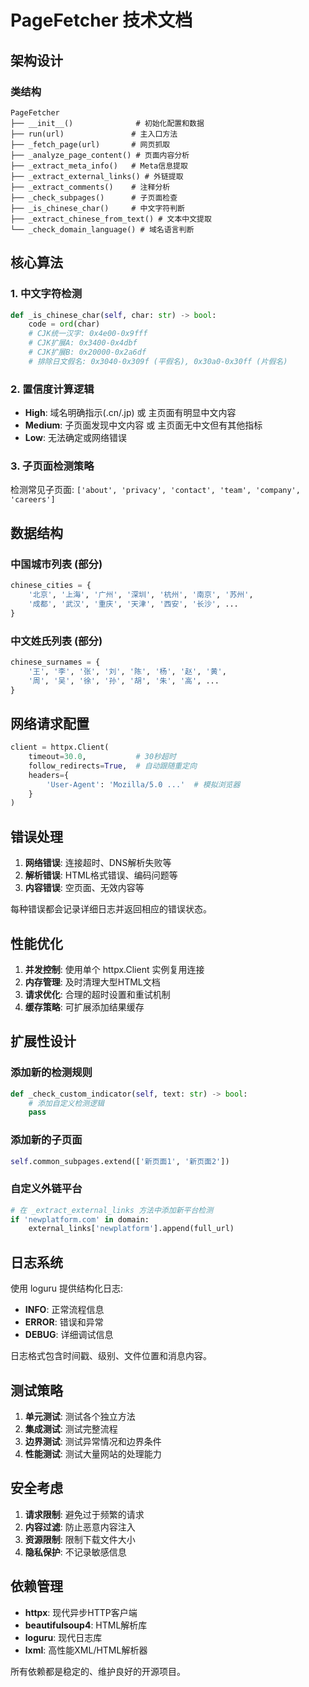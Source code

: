 # PageFetcher 技术文档

## 架构设计

### 类结构

```
PageFetcher
├── __init__()              # 初始化配置和数据
├── run(url)               # 主入口方法
├── _fetch_page(url)       # 网页抓取
├── _analyze_page_content() # 页面内容分析
├── _extract_meta_info()   # Meta信息提取
├── _extract_external_links() # 外链提取
├── _extract_comments()    # 注释分析
├── _check_subpages()      # 子页面检查
├── _is_chinese_char()     # 中文字符判断
├── _extract_chinese_from_text() # 文本中文提取
└── _check_domain_language() # 域名语言判断
```

## 核心算法

### 1. 中文字符检测

```python
def _is_chinese_char(self, char: str) -> bool:
    code = ord(char)
    # CJK统一汉字: 0x4e00-0x9fff
    # CJK扩展A: 0x3400-0x4dbf  
    # CJK扩展B: 0x20000-0x2a6df
    # 排除日文假名: 0x3040-0x309f (平假名), 0x30a0-0x30ff (片假名)
```

### 2. 置信度计算逻辑

- **High**: 域名明确指示(.cn/.jp) 或 主页面有明显中文内容
- **Medium**: 子页面发现中文内容 或 主页面无中文但有其他指标
- **Low**: 无法确定或网络错误

### 3. 子页面检测策略

检测常见子页面: `['about', 'privacy', 'contact', 'team', 'company', 'careers']`

## 数据结构

### 中国城市列表 (部分)
```python
chinese_cities = {
    '北京', '上海', '广州', '深圳', '杭州', '南京', '苏州', 
    '成都', '武汉', '重庆', '天津', '西安', '长沙', ...
}
```

### 中文姓氏列表 (部分)  
```python
chinese_surnames = {
    '王', '李', '张', '刘', '陈', '杨', '赵', '黄', 
    '周', '吴', '徐', '孙', '胡', '朱', '高', ...
}
```

## 网络请求配置

```python
client = httpx.Client(
    timeout=30.0,           # 30秒超时
    follow_redirects=True,  # 自动跟随重定向
    headers={
        'User-Agent': 'Mozilla/5.0 ...'  # 模拟浏览器
    }
)
```

## 错误处理

1. **网络错误**: 连接超时、DNS解析失败等
2. **解析错误**: HTML格式错误、编码问题等  
3. **内容错误**: 空页面、无效内容等

每种错误都会记录详细日志并返回相应的错误状态。

## 性能优化

1. **并发控制**: 使用单个 httpx.Client 实例复用连接
2. **内存管理**: 及时清理大型HTML文档
3. **请求优化**: 合理的超时设置和重试机制
4. **缓存策略**: 可扩展添加结果缓存

## 扩展性设计

### 添加新的检测规则

```python
def _check_custom_indicator(self, text: str) -> bool:
    # 添加自定义检测逻辑
    pass
```

### 添加新的子页面

```python
self.common_subpages.extend(['新页面1', '新页面2'])
```

### 自定义外链平台

```python
# 在 _extract_external_links 方法中添加新平台检测
if 'newplatform.com' in domain:
    external_links['newplatform'].append(full_url)
```

## 日志系统

使用 loguru 提供结构化日志:

- **INFO**: 正常流程信息
- **ERROR**: 错误和异常
- **DEBUG**: 详细调试信息

日志格式包含时间戳、级别、文件位置和消息内容。

## 测试策略

1. **单元测试**: 测试各个独立方法
2. **集成测试**: 测试完整流程
3. **边界测试**: 测试异常情况和边界条件
4. **性能测试**: 测试大量网站的处理能力

## 安全考虑

1. **请求限制**: 避免过于频繁的请求
2. **内容过滤**: 防止恶意内容注入
3. **资源限制**: 限制下载文件大小
4. **隐私保护**: 不记录敏感信息

## 依赖管理

- **httpx**: 现代异步HTTP客户端
- **beautifulsoup4**: HTML解析库
- **loguru**: 现代日志库
- **lxml**: 高性能XML/HTML解析器

所有依赖都是稳定的、维护良好的开源项目。
